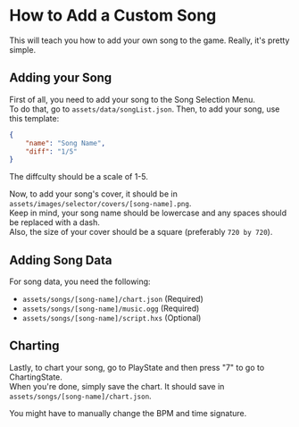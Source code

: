 # How to Add a Custom Song
This will teach you how to add your own song to the game. Really, it's pretty simple.

## Adding your Song
First of all, you need to add your song to the Song Selection Menu. <br>
To do that, go to `assets/data/songList.json`. Then, to add your song, use this template:
```json
{
    "name": "Song Name",
    "diff": "1/5"
}
```

The diffculty should be a scale of 1-5.

Now, to add your song's cover, it should be in `assets/images/selector/covers/[song-name].png`. <br>
Keep in mind, your song name should be lowercase and any spaces should be replaced with a dash. <br>
Also, the size of your cover should be a square (preferably `720 by 720`).

## Adding Song Data
For song data, you need the following:
* `assets/songs/[song-name]/chart.json` (Required)
* `assets/songs/[song-name]/music.ogg` (Required)
* `assets/songs/[song-name]/script.hxs` (Optional)

## Charting
Lastly, to chart your song, go to PlayState and then press "7" to go to ChartingState. <br>
When you're done, simply save the chart. It should save in `assets/songs/[song-name]/chart.json`.

You might have to manually change the BPM and time signature.